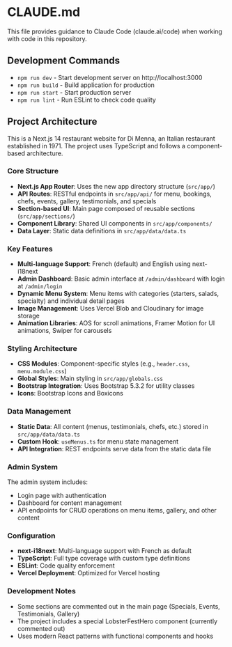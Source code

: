 # CLAUDE.md

This file provides guidance to Claude Code (claude.ai/code) when working with code in this repository.

## Development Commands

- `npm run dev` - Start development server on http://localhost:3000
- `npm run build` - Build application for production
- `npm run start` - Start production server
- `npm run lint` - Run ESLint to check code quality

## Project Architecture

This is a Next.js 14 restaurant website for Di Menna, an Italian restaurant established in 1971. The project uses TypeScript and follows a component-based architecture.

### Core Structure

- **Next.js App Router**: Uses the new app directory structure (`src/app/`)
- **API Routes**: RESTful endpoints in `src/app/api/` for menu, bookings, chefs, events, gallery, testimonials, and specials
- **Section-based UI**: Main page composed of reusable sections (`src/app/sections/`)
- **Component Library**: Shared UI components in `src/app/components/`
- **Data Layer**: Static data definitions in `src/app/data/data.ts`

### Key Features

- **Multi-language Support**: French (default) and English using next-i18next
- **Admin Dashboard**: Basic admin interface at `/admin/dashboard` with login at `/admin/login`
- **Dynamic Menu System**: Menu items with categories (starters, salads, specialty) and individual detail pages
- **Image Management**: Uses Vercel Blob and Cloudinary for image storage
- **Animation Libraries**: AOS for scroll animations, Framer Motion for UI animations, Swiper for carousels

### Styling Architecture

- **CSS Modules**: Component-specific styles (e.g., `header.css`, `menu.module.css`)
- **Global Styles**: Main styling in `src/app/globals.css`
- **Bootstrap Integration**: Uses Bootstrap 5.3.2 for utility classes
- **Icons**: Bootstrap Icons and Boxicons

### Data Management

- **Static Data**: All content (menus, testimonials, chefs, etc.) stored in `src/app/data/data.ts`
- **Custom Hook**: `useMenus.ts` for menu state management
- **API Integration**: REST endpoints serve data from the static data file

### Admin System

The admin system includes:
- Login page with authentication
- Dashboard for content management
- API endpoints for CRUD operations on menu items, gallery, and other content

### Configuration

- **next-i18next**: Multi-language support with French as default
- **TypeScript**: Full type coverage with custom type definitions
- **ESLint**: Code quality enforcement
- **Vercel Deployment**: Optimized for Vercel hosting

### Development Notes

- Some sections are commented out in the main page (Specials, Events, Testimonials, Gallery)
- The project includes a special LobsterFestHero component (currently commented out)
- Uses modern React patterns with functional components and hooks